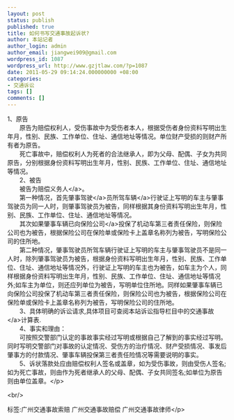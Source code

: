 ```yaml
---
layout: post
status: publish
published: true
title: 如何书写交通事故起诉状?
author: 本站记者
author_login: admin
author_email: jiangwei909@gmail.com
wordpress_id: 1087
wordpress_url: http://www.gzjtlaw.com/?p=1087
date: 2011-05-29 09:14:24.000000000 +08:00
categories:
- 交通诉讼
tags: []
comments: []
---
```

<p>1、原告 <br>　　原告为赔偿权利人，受伤事故中为受伤者本人，根据受伤者身份资料写明出生年月，性别、民族、工作单位、住址、通信地址等情况。单位财产受损的则财产所有者为原告。 <br>　　死亡事故中，赔偿权利人为死者的合法继承人，即为父母、配偶、子女为共同原告，分别根据身份资料写明出生年月，性别、民族、工作单位、住址、通信地址等情况。 <br>　　2、被告 <br>　　被告为<a>赔偿义务人<&#47;a>。 <br>　　第一种情况，首先肇事<a>驾驶<&#47;a>员所驾<a>车辆<&#47;a>行驶证上写明的车主与肇事驾驶员为同一人时，则肇事驾驶员为被告，同样根据其身份资料写明出生年月，性别、民族、工作单位、住址、通信地址等情况。 <br>　　其次如果肇事车辆已向<a>保险公司<&#47;a>投保了机动车第三者责任保险，则保险公司也为被告，根据保险公司在保险单或保险卡上盖章名称列为被告，写明保险公司的住所地。 <br>　　第二种情况，肇事驾驶员所驾车辆行驶证上写明的车主与肇事驾驶员不是同一人时，除列肇事驾驶员为被告，根据身份资料写明出生年月，性别、民族、工作单位、住址、通信地址等情况外，行驶证上写明的车主也为被告，如车主为个人，同样根据身份资料写明出生年月，性别、民族、工作单位、住址、通信地址等情况外;如车主为单位，则还应列单位为被告，写明单位住所地。同样如果肇事车辆已向保险公司投保了机动车第三者责任保险，则保险公司也为被告，根据保险公司在保险单或保险卡上盖章名称列为被告，写明保险公司的住所地。 <br>　　3、具体明确的诉讼请求,具体项目可查阅本站诉讼指导栏目中的<a>交通事故<&#47;a>计算表. <br>　　4、事实和理由： <br>　　可按照交警部门认定的事故事实经过写明或根据自己了解到的事实经过写明。同时写明交警部门对事故的认定情况、受伤方的治疗情况、财产受损情况、事发后肇事方的付款情况、肇事车辆投保第三者责任险情况等需要说明的事实。 <br>　　5、诉状落款处应由赔偿权利人签名或盖章，如为受伤事故，则由受伤人签名;如为死亡事故，则由作为死者继承人的父母、配偶、子女共同签名;如单位为原告则由单位盖章。<&#47;p><br&#47;><p>标签:广州交通事故索赔 广州交通事故赔偿 广州交通事故律师<&#47;p>

